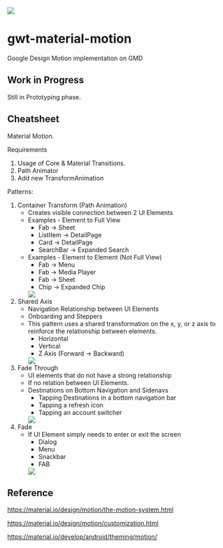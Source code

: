 <img src="https://i.imgur.com/m8q4JAB.png"/>

# gwt-material-motion
Google Design Motion implementation on GMD

## Work in Progress
Still in Prototyping phase.

## Cheatsheet
Material Motion.

Requirements 
1. Usage of Core & Material Transitions.
2. Path Animator
3. Add new TransformAnimation

Patterns:
1. Container Transform (Path Animation)
	- Creates visible connection between 2 UI Elements
	- Examples - Element to Full View
      - Fab -> Sheet
      - ListItem -> DetailPage
      - Card -> DetailPage
      - SearchBar -> Expanded Search
	- Examples - Element to Element (Not Full View) 
      - Fab -> Menu
      - Fab -> Media Player
      - Fab -> Sheet
      - Chip -> Expanded Chip
      <img src="https://github.com/flutter/packages/raw/master/packages/animations/example/demo_gifs/container_transform_lineup.gif" />
2. Shared Axis
    - Navigation Relationship between UI Elements
    - Onboarding and Steppers
    - This pattern uses a shared transformation on the x, y, or z axis to reinforce the relationship between elements.
      - Horizontal
      - Vertical
      - Z Axis (Forward -> Backward)
      <img src="https://github.com/flutter/packages/raw/master/packages/animations/example/demo_gifs/shared_axis_lineup.gif"/>
3. Fade Through	
    - UI elements that do not have a strong relationship
	- If no relation between UI Elements.
	- Destinations on Bottom Navigation and Sidenavs
      - Tapping Destinations in a bottom navigation bar
      - Tapping a refresh icon
      - Tapping an account switcher
      <img src="https://github.com/flutter/packages/raw/master/packages/animations/example/demo_gifs/fade_through_lineup.gif"/>
4. Fade
	- If UI Element simply needs to enter or exit the screen
      - Dialog
      - Menu
      - Snackbar
      - FAB
      <img src="https://github.com/flutter/packages/raw/master/packages/animations/example/demo_gifs/fade_lineup.gif"/>

## Reference

https://material.io/design/motion/the-motion-system.html

https://material.io/design/motion/customization.html

https://material.io/develop/android/theming/motion/
